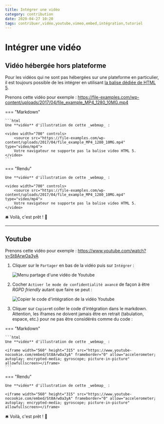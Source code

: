 ```yaml
---
title: Intégrer une vidéo
category: contribution
date: 2020-04-27 10:20
tags: contribuer,vidéo,youtube,vimeo,embed,intégration,tutoriel
---
```


# Intégrer une vidéo

## Vidéo hébergée hors plateforme

Pour les vidéos qui ne sont pas hébergées sur une plateforme en particulier, il est toujours possible de les intégrer en utilisant [la balise dédiée de HTML 5](https://www.w3schools.com/tags/tag_video.asp).

Prenons cette vidéo pour exemple : <https://file-examples.com/wp-content/uploads/2017/04/file_example_MP4_1280_10MG.mp4>

=== "Markdown"

    ```html
    Une **vidéo** d'illustration de cette _webmap_ :

    <video width="700" controls>
  		<source src="https://file-examples.com/wp-content/uploads/2017/04/file_example_MP4_1280_10MG.mp4" type="video/mp4">
  		Votre navigateur ne supporte pas la balise video HTML 5.
	</video>
    ```

=== "Rendu"

    Une **vidéo** d'illustration de cette _webmap_ :

    <video width="700" controls>
  		<source src="https://file-examples.com/wp-content/uploads/2017/04/file_example_MP4_1280_10MG.mp4" type="video/mp4">
  		Votre navigateur ne supporte pas la balise video HTML 5.
	</video>

:bellhop_bell: Voilà, c'est prêt ! :tada:

----

## Youtube

Prenons cette vidéo pour exemple : <https://www.youtube.com/watch?v=St8ArwOa3yA>

1. Cliquer sur le `Partager` en bas de la vidéo puis sur `Intégrer` :

    ![Menu partage d'une vidéo de Youtube](https://cdn.geotribu.fr/images/internal/contribution/videos/embed_youtube_share_annotated.png)

2. Cocher `Activer le mode de confidentialité avancé` de façon à être _RGPD friendly_ autant que faire se peut :

    ![Copier le code d'intégration de la vidéo Youtube](https://cdn.geotribu.fr/images/internal/contribution/videos/embed_youtube_copy_annotated.png)

3. Cliquer sur `Copier`et coller le code d'intégration dans le markdown. Attention, les iframes ne doivent jamais être en retrait (tabulation, espace, etc.) pour ne pas être considérés comme du code :

=== "Markdown"

    ```html
    Une **vidéo** d'illustration de cette _webmap_ :

    <iframe width="560" height="315" src="https://www.youtube-nocookie.com/embed/St8ArwOa3yA" frameborder="0" allow="accelerometer; autoplay; encrypted-media; gyroscope; picture-in-picture" allowfullscreen></iframe>
    ```

=== "Rendu"

    Une **vidéo** d'illustration de cette _webmap_ :

    <iframe width="560" height="315" src="https://www.youtube-nocookie.com/embed/St8ArwOa3yA" frameborder="0" allow="accelerometer; autoplay; encrypted-media; gyroscope; picture-in-picture" allowfullscreen></iframe>

:bellhop_bell: Voilà, c'est prêt ! :tada:
